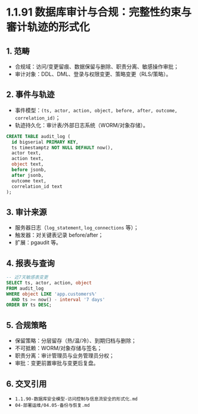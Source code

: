 ﻿# 1.1.91 数据库审计与合规：完整性约束与審计轨迹的形式化

## 1. 范畴

- 合规域：访问/变更留痕、数据保留与删除、职责分离、敏感操作审批；
- 审计对象：DDL、DML、登录与权限变更、策略变更（RLS/策略）。

## 2. 事件与轨迹

- 事件模型：`(ts, actor, action, object, before, after, outcome, correlation_id)`；
- 轨迹持久化：审计表/外部日志系统（WORM/对象存储）。

```sql
CREATE TABLE audit_log (
  id bigserial PRIMARY KEY,
  ts timestamptz NOT NULL DEFAULT now(),
  actor text,
  action text,
  object text,
  before jsonb,
  after jsonb,
  outcome text,
  correlation_id text
);
```

## 3. 审计来源

- 服务器日志（`log_statement`, `log_connections` 等）；
- 触发器：对关键表记录 before/after；
- 扩展：pgaudit 等。

## 4. 报表与查询

```sql
-- 近7天敏感表变更
SELECT ts, actor, action, object
FROM audit_log
WHERE object LIKE 'app.customers%'
  AND ts >= now() - interval '7 days'
ORDER BY ts DESC;
```

## 5. 合规策略

- 保留策略：分层留存（热/温/冷）、到期归档与删除；
- 不可抵赖：WORM/对象存储与签名；
- 职责分离：审计管理员与业务管理员分权；
- 审批：变更前置审批与变更后复盘。

## 6. 交叉引用

- `1.1.90-数据库安全模型-访问控制与信息流安全的形式化.md`
- `04-部署运维/04.05-备份与恢复.md`
